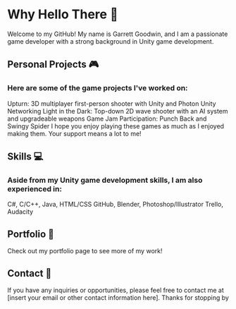 <!--
**garrettgoodwin/garrettgoodwin** is a ✨ _special_ ✨ repository because its `README.md` (this file) appears on your GitHub profile.

Here are some ideas to get you started:

- 🔭 I’m currently working on ...
- 🌱 I’m currently learning ...
- 👯 I’m looking to collaborate on ...
- 🤔 I’m looking for help with ...
- 💬 Ask me about ...
- 📫 How to reach me: ...
- 😄 Pronouns: ...
- ⚡ Fun fact: ...
-->
# Why Hello There 👋

Welcome to my GitHub! My name is Garrett Goodwin, and I am a passionate game developer with a strong background in Unity game development.

## Personal Projects 🎮
### Here are some of the game projects I've worked on:

Upturn: 3D multiplayer first-person shooter with Unity and Photon Unity Networking
Light in the Dark: Top-down 2D wave shooter with an AI system and upgradeable weapons
Game Jam Participation: Punch Back and Swingy Spider
I hope you enjoy playing these games as much as I enjoyed making them. Your support means a lot to me!

## Skills 💻
### Aside from my Unity game development skills, I am also experienced in:

C#, C/C++, Java, HTML/CSS
GitHub, Blender, Photoshop/Illustrator
Trello, Audacity

## Portfolio 📂
Check out my portfolio page to see more of my work!

## Contact 📧
If you have any inquiries or opportunities, please feel free to contact me at [insert your email or other contact information here]. Thanks for stopping by
